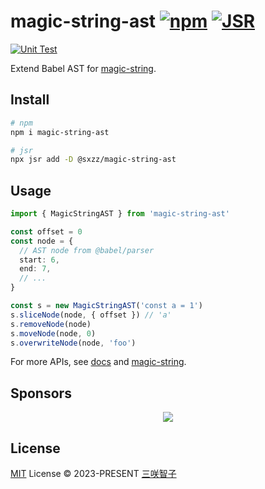# magic-string-ast [![npm](https://img.shields.io/npm/v/magic-string-ast.svg)](https://npmjs.com/package/magic-string-ast) [![JSR](https://jsr.io/badges/@sxzz/magic-string-ast)](https://jsr.io/@sxzz/magic-string-ast)

[![Unit Test](https://github.com/sxzz/magic-string-ast/actions/workflows/unit-test.yml/badge.svg)](https://github.com/sxzz/magic-string-ast/actions/workflows/unit-test.yml)

Extend Babel AST for [magic-string](https://github.com/rich-harris/magic-string).

## Install

```bash
# npm
npm i magic-string-ast

# jsr
npx jsr add -D @sxzz/magic-string-ast
```

## Usage

```ts
import { MagicStringAST } from 'magic-string-ast'

const offset = 0
const node = {
  // AST node from @babel/parser
  start: 6,
  end: 7,
  // ...
}

const s = new MagicStringAST('const a = 1')
s.sliceNode(node, { offset }) // 'a'
s.removeNode(node)
s.moveNode(node, 0)
s.overwriteNode(node, 'foo')
```

For more APIs, see [docs](https://jsr.io/@sxzz/magic-string-ast/doc) and [magic-string](https://github.com/rich-harris/magic-string#usage).

## Sponsors

<p align="center">
  <a href="https://cdn.jsdelivr.net/gh/sxzz/sponsors/sponsors.svg">
    <img src='https://cdn.jsdelivr.net/gh/sxzz/sponsors/sponsors.svg'/>
  </a>
</p>

## License

[MIT](./LICENSE) License © 2023-PRESENT [三咲智子](https://github.com/sxzz)
